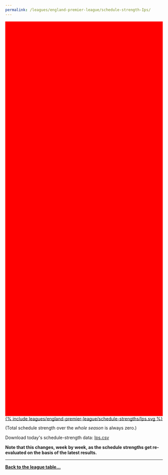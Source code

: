 ```yaml
---
permalink: /leagues/england-premier-league/schedule-strength-Ips/
---
```


<style>
.svg-wrap {
    background-color:red;
    height:0;
    padding-top:250%; /* 350px/550px */
    position: relative;
}

svg {
    background-color: white;
    height: 100%;
    display:block;
    width: 100%;
    position: absolute;
    top:0;
    left:0;
}
</style>


<div class="svg-wrap">
{% include leagues/england-premier-league/schedule-strengths/Ips.svg %}
</div>

-----

(Total schedule strength over the *whole season* is always zero.)


Download today's schedule-strength data: [Ips.csv](/assets/leagues/england-premier-league/2024/schedule-strengths/Ips.csv)

**Note that this changes, week by week, as the schedule strengths get re-evaluated on the
basis of the latest results.**

-----

[**Back to the league table...**](/leagues/england-premier-league)


